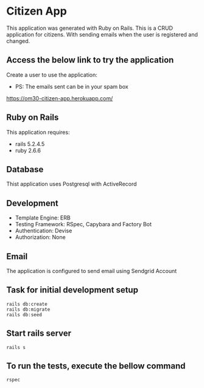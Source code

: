 # Citizen App

This application was generated with Ruby on Rails. This is a CRUD application for citizens. With sending emails when the user is registered and changed.

## Access the below link to try the application
Create a user to use the application:
* PS: The emails sent can be in your spam box

https://om30-citizen-app.herokuapp.com/


## Ruby on Rails
This application requires:
* rails 5.2.4.5
* ruby 2.6.6

## Database
Thist application uses Postgresql with ActiveRecord

## Development
* Template Engine: ERB
* Testing Framework: RSpec, Capybara and Factory Bot
* Authentication: Devise
* Authorization: None

## Email
The application is configured to send email using Sendgrid Account

## Task for initial development setup

```
rails db:create
rails db:migrate
rails db:seed
```

## Start rails server
```
rails s
```

## To run the tests, execute the bellow command
```
rspec
```